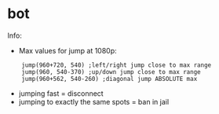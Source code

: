 # bot
Info:
- Max values for jump at 1080p:
```
	jump(960+720, 540) ;left/right jump close to max range
	jump(960, 540-370) ;up/down jump close to max range
	jump(960+562, 540-260) ;diagonal jump ABSOLUTE max
```

- jumping fast = disconnect
- jumping to exactly the same spots = ban in jail